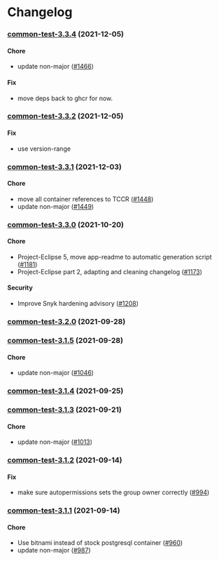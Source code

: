 # Changelog<br>


<a name="common-test-3.3.4"></a>
### [common-test-3.3.4](https://github.com/truecharts/apps/compare/common-test-3.3.2...common-test-3.3.4) (2021-12-05)

#### Chore

* update non-major ([#1466](https://github.com/truecharts/apps/issues/1466))

#### Fix

* move deps back to ghcr for now.



<a name="common-test-3.3.2"></a>
### [common-test-3.3.2](https://github.com/truecharts/apps/compare/common-test-3.3.1...common-test-3.3.2) (2021-12-05)

#### Fix

* use version-range



<a name="common-test-3.3.1"></a>
### [common-test-3.3.1](https://github.com/truecharts/apps/compare/common-test-3.3.0...common-test-3.3.1) (2021-12-03)

#### Chore

* move all container references to TCCR ([#1448](https://github.com/truecharts/apps/issues/1448))
* update non-major ([#1449](https://github.com/truecharts/apps/issues/1449))



<a name="common-test-3.3.0"></a>
### [common-test-3.3.0](https://github.com/truecharts/apps/compare/common-test-3.2.0...common-test-3.3.0) (2021-10-20)

#### Chore

* Project-Eclipse 5, move app-readme to automatic generation script ([#1181](https://github.com/truecharts/apps/issues/1181))
* Project-Eclipse part 2, adapting and cleaning changelog ([#1173](https://github.com/truecharts/apps/issues/1173))

#### Security

* Improve Snyk hardening advisory ([#1208](https://github.com/truecharts/apps/issues/1208))



<a name="common-test-3.2.0"></a>
### [common-test-3.2.0](https://github.com/truecharts/apps/compare/common-test-3.1.5...common-test-3.2.0) (2021-09-28)



<a name="common-test-3.1.5"></a>
### [common-test-3.1.5](https://github.com/truecharts/apps/compare/common-test-3.1.4...common-test-3.1.5) (2021-09-28)

#### Chore

* update non-major ([#1046](https://github.com/truecharts/apps/issues/1046))



<a name="common-test-3.1.4"></a>
### [common-test-3.1.4](https://github.com/truecharts/apps/compare/common-test-3.1.3...common-test-3.1.4) (2021-09-25)



<a name="common-test-3.1.3"></a>
### [common-test-3.1.3](https://github.com/truecharts/apps/compare/common-test-3.1.2...common-test-3.1.3) (2021-09-21)

#### Chore

* update non-major ([#1013](https://github.com/truecharts/apps/issues/1013))



<a name="common-test-3.1.2"></a>
### [common-test-3.1.2](https://github.com/truecharts/apps/compare/common-test-3.1.1...common-test-3.1.2) (2021-09-14)

#### Fix

* make sure autopermissions sets the group owner correctly ([#994](https://github.com/truecharts/apps/issues/994))



<a name="common-test-3.1.1"></a>
### [common-test-3.1.1](https://github.com/truecharts/apps/compare/common-test-3.1.0...common-test-3.1.1) (2021-09-14)

#### Chore

* Use bitnami instead of stock postgresql container ([#960](https://github.com/truecharts/apps/issues/960))
* update non-major ([#987](https://github.com/truecharts/apps/issues/987))
